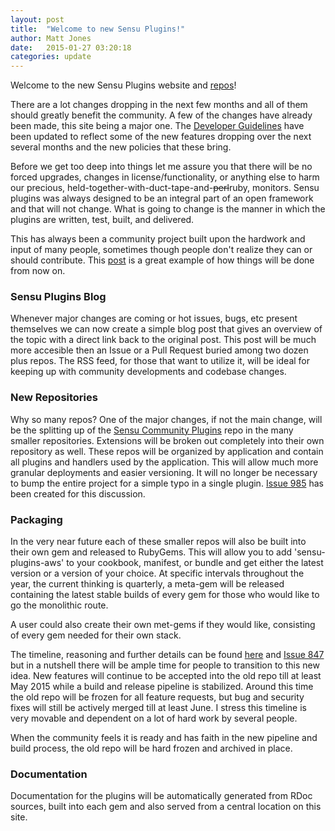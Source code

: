 ```yaml
---
layout: post
title:  "Welcome to new Sensu Plugins!"
author: Matt Jones
date:   2015-01-27 03:20:18
categories: update
---
```


Welcome to the new Sensu Plugins website and [repos](https://github.com/sensu-plugins)!

There are a lot changes dropping in the next few months and all of them should greatly benefit the community.  A few of the changes have already been made, this site being a major one.  The [Developer Guidelines](http://sensu-plugins.github.io/contributing/) have been updated to reflect some of the new features dropping over the next several months and the new policies that these bring.

Before we get too deep into things let me assure you that there will be no forced upgrades, changes in license/functionality, or anything else to harm our precious, held-together-with-duct-tape-and-<strike>perl</strike>ruby, monitors.  Sensu plugins was always designed to be an integral part of an open framework and that will not change.  What is going to change is the manner in which the plugins are written, test, built, and delivered.

This has always been a community project built upon the hardwork and input of many people, sometimes though people don't realize they can or should contribute.  This [post](http://sensu-plugins.github.io/sensu-plugins/issue/2015/01/27/sensu-plugins-roadmap.html) is a great example of how things will be done from now on.

### Sensu Plugins Blog

Whenever major changes are coming or hot issues, bugs, etc present themselves we can now create a simple blog post that gives an overview of the topic with a direct link back to the original post.  This post will be much more accesible then an Issue or a Pull Request buried among two dozen plus repos.  The RSS feed, for those that want to utilize it, will be ideal for keeping up with community developments and codebase changes.

### New Repositories

Why so many repos?  One of the major changes, if not the main change, will be the splitting up of the [Sensu Community Plugins](https://github.com/sensu/sensu-community-plugins) repo in the many smaller repositories.  Extensions will be broken out completely into their own repository as well.  These repos will be organized by application and contain all plugins and handlers used by the application.  This will allow much more granular deployments and easier versioning.  It will no longer be necessary to bump the entire project for a simple typo in a single plugin.  [Issue 985](https://github.com/sensu/sensu-community-plugins/issues/985) has been created for this discussion.

### Packaging

In the very near future each of these smaller repos will also be built into their own gem and released to RubyGems.  This will allow you to add 'sensu-plugins-aws' to your cookbook, manifest, or bundle and get either the latest version or a version of your choice.  At specific intervals throughout the year, the current thinking is quarterly, a meta-gem will be released containing the latest stable builds of every gem for those who would like to go the monolithic route.

A user could also create their own met-gems if they would like, consisting of every gem needed for their own stack.

The timeline, reasoning and further details can be found [here](http://sensu-plugins.github.io/sensu-plugins/issue/2015/01/27/sensu-plugins-roadmap.html) and [Issue 847](https://github.com/sensu/sensu-community-plugins/issues/847) but in a nutshell there will be ample time for people to transition to this new idea.  New features will continue to be accepted into the old repo till at least May 2015 while a build and release pipeline is stabilized.  Around this time the old repo will be frozen for all feature requests, but bug and security fixes will still be actively merged till at least June.  I stress this timeline is very movable and dependent on a lot of hard work by several people.

When the community feels it is ready and has faith in the new pipeline and build process, the old repo will be hard frozen and archived in place.

### Documentation

Documentation for the plugins will be automatically generated from RDoc sources, built into each gem and also served from a central location on this site.
